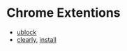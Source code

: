 Chrome Extentions
=================

- [ublock][ublock]
- [clearly][clearly], [install][clearlyinstall]

[clearly]: https://evernote.com/clearly/
[clearlyinstall]: https://chrome.google.com/webstore/detail/clearly/iooicodkiihhpojmmeghjclgihfjdjhj
[ublock]: https://github.com/gorhill/uBlock